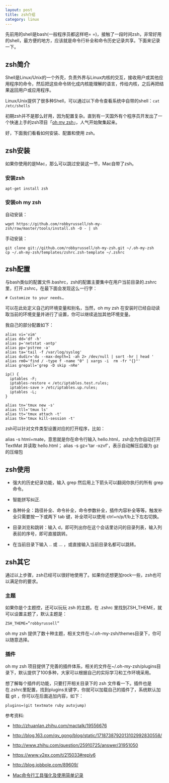 ```yaml
---
layout: post
title: zsh介绍
category: linux
---
```


先前用的shell是bash(一般程序员都这样吧= =)，接触了一段时间zsh，非常好用的shell，最方便的地方，应该就是命令行补全和命令历史记录共享。下面来记录一下。

## zsh简介

Shell是Linux/Unix的一个外壳，负责外界与Linux内核的交互，接收用户或其他应用程序的命令，然后把这些命令转化成内核能理解的语言，传给内核，之后再把结果返回用户或应用程序。

Linux/Unix提供了很多种Shell，可以通过以下命令查看系统中自带的shell：`cat /etc/shells`

初期zsh并不是那么好用，因为配置复杂。直到有一天国外有个程序员开发出了一个快速上手的zsh项目「[oh my zsh](https://github.com/robbyrussell/oh-my-zsh)」，人气开始聚集起来。

好，下面我们看看如何安装、配置和使用 zsh。


## zsh安装

如果你使用的是Mac，那么可以跳过安装这一节，Mac自带了zsh。
### 安装zsh
	apt-get install zsh
### 安装oh my zsh
自动安装：

	wget https://github.com/robbyrussell/oh-my-zsh/raw/master/tools/install.sh -O - | sh
手动安装：
	
	git clone git://github.com/robbyrussell/oh-my-zsh.git ~/.oh-my-zsh
	cp ~/.oh-my-zsh/templates/zshrc.zsh-template ~/.zshrc

## zsh配置

与bash类似的配置文件.bashrc，zsh的配置主要集中在用户当前目录的.zshrc里，打开.zshrc，在最下面会发现这么一行字：

	# Customize to your needs…

可以在此处定义自己的环境变量和别名，当然，oh my zsh 在安装时已经自动读取当前的环境变量并进行了设置，你可以继续追加其他环境变量。

我自己的部分配置如下：

	alias vi='vim'
	alias dd='df -h'
	alias p='netstat -antp'
	alias pp='pstree -a'
	alias ta='tail -f /var/log/syslog'
	alias dudir='du --max-depth=1 -ah 2> /dev/null | sort -hr | head '
	alias rm0='find / -type f -name "0" | xargs -i  rm -fr "{}"'
	alias grepall='grep -D skip -nRe'
	
	ip() {
	  iptables -F;
	  iptables-restore < /etc/iptables.test.rules;
	  iptables-save > /etc/iptables.up.rules;
	  iptables -L;
	}
	
	alias tn='tmux new -s'
	alias tll='tmux ls'
	alias tt='tmux attach -t'
	alias tk='tmux kill-session -t'

zsh可以针对文件类型设置对应的打开程序，比如：

alias -s html=mate，意思就是你在命令行输入 hello.html，zsh会为你自动打开 TextMat 并读取 hello.html； 
alias -s gz='tar -xzvf'，表示自动解压后缀为 gz 的压缩包

## zsh使用

* 强大的历史纪录功能，输入 grep 然后用上下箭头可以翻阅你执行的所有 grep 命令。

* 智能拼写纠正.

* 各种补全：路径补全、命令补全，命令参数补全，插件内容补全等等。触发补全只需要按一下或两下 tab 键，补全项可以使用 ctrl+n/p/f/b上下左右切换。

* 目录浏览和跳转：输入 d，即可列出你在这个会话里访问的目录列表，输入列表前的序号，即可直接跳转。

* 在当前目录下输入 .. 或 … ，或直接输入当前目录名都可以跳转。

## zsh其它

通过以上步骤，zsh已经可以很好地使用了。如果你还想更加rock一些，zsh也可以满足你的要求。

### 主题
如果你是个主题控，还可以玩玩 zsh 的主题。在 .zshrc 里找到ZSH_THEME，就可以设置主题了，默认主题是：

	ZSH_THEME=”robbyrussell”

oh my zsh 提供了数十种主题，相关文件在~/.oh-my-zsh/themes目录下，你可以随意选择。

### 插件

oh my zsh 项目提供了完善的插件体系，相关的文件在~/.oh-my-zsh/plugins目录下，默认提供了100多种，大家可以根据自己的实际学习和工作环境采用。

想了解每个插件的功能，只要打开相关目录下的 zsh 文件看一下。插件也是在.zshrc里配置，找到plugins关键字，你就可以加载自己的插件了，系统默认加载 git ，你可以在后面追加内容，如下：

	plugins=(git textmate ruby autojump)
	
	
参考资料:

* <http://zhuanlan.zhihu.com/mactalk/19556676>
* <http://blog.163.com/qy_gong/blog/static/1718738792013102992830558/>
* <http://www.zhihu.com/question/25910725/answer/31951050>

* <https://www.v2ex.com/t/215033#reply6>
* <http://blog.jobbole.com/89609/>
* [Mac命令行工具强化及使用简单记录](http://uecss.com/zsh-brew-autojump-plugins-shell-for-mac.html)
